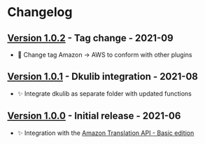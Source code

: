 # Changelog

## [Version 1.0.2](https://github.com/dataiku/dss-plugin-nlp-amazon-translation/releases/tag/v1.0.2) - Tag change - 2021-09

- 🧐 Change tag Amazon -> AWS to conform with other plugins

## [Version 1.0.1](https://github.com/dataiku/dss-plugin-nlp-amazon-translation/releases/tag/v1.0.1) - Dkulib integration - 2021-08

- ✨ Integrate dkulib as separate folder with updated functions

## [Version 1.0.0](https://github.com/dataiku/dss-plugin-nlp-amazon-translation/releases/tag/v1.0.0) - Initial release - 2021-06

- ✨ Integration with the [Amazon Translation API - Basic edition](https://aws.amazon.com/translate/)
